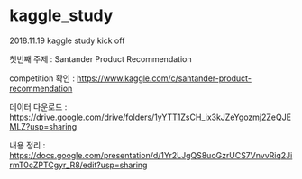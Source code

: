 # kaggle_study

2018.11.19 kaggle study kick off

첫번째 주제 : Santander Product Recommendation

competition 확인 : https://www.kaggle.com/c/santander-product-recommendation

데이터 다운로드 : https://drive.google.com/drive/folders/1yYTT1ZsCH_ix3kJZeYgozmj2ZeQJEMLZ?usp=sharing

내용 정리 : https://docs.google.com/presentation/d/1Yr2LJgQS8uoGzrUCS7VnvvRiq2JirmT0cZPTCgyr_R8/edit?usp=sharing
